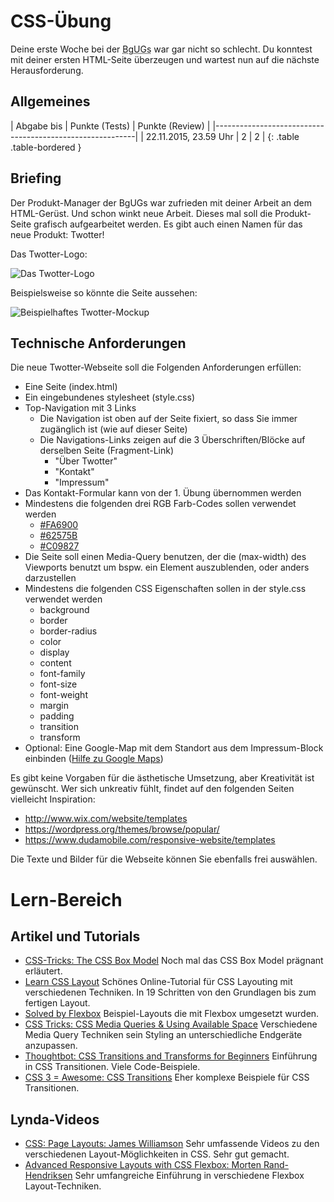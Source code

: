 # CSS-Übung
Deine erste Woche bei der <abbr title="Bazinga! gUGs">BgUGs</abbr> war gar nicht so schlecht.
Du konntest mit deiner ersten HTML-Seite überzeugen und wartest nun auf die nächste Herausforderung.

## Allgemeines

| Abgabe bis            | Punkte (Tests) | Punkte (Review) |
|----------------------------------------------------------|
| 22.11.2015, 23.59 Uhr | 2              | 2               |
{: .table .table-bordered }

## Briefing
Der Produkt-Manager der BgUGs war zufrieden mit deiner Arbeit an dem HTML-Gerüst. Und schon winkt
neue Arbeit. Dieses mal soll die Produkt-Seite grafisch aufgearbeitet werden. Es gibt auch einen
Namen für das neue Produkt: Twotter!

Das Twotter-Logo:

![Das Twotter-Logo](exercises/css/twotter-logo.png)

Beispielsweise so könnte die Seite aussehen:

![Beispielhaftes Twotter-Mockup](exercises/css/twotter-mockup.png)

## Technische Anforderungen
Die neue Twotter-Webseite soll die Folgenden Anforderungen erfüllen:

* Eine Seite (index.html)
* Ein eingebundenes stylesheet (style.css)
* Top-Navigation mit 3 Links
  * Die Navigation ist oben auf der Seite fixiert, so dass Sie immer zugänglich ist (wie auf dieser Seite)
  * Die Navigations-Links zeigen auf die 3 Überschriften/Blöcke auf derselben Seite (Fragment-Link)
    * "Über Twotter"
    * "Kontakt"
    * "Impressum"
* Das Kontakt-Formular kann von der 1. Übung übernommen werden
* Mindestens die folgenden drei RGB Farb-Codes sollen verwendet werden
  * [#FA6900](http://www.colourlovers.com/color/FA6900)
  * [#62575B](http://www.colourlovers.com/color/62575B)
  * [#C09827](http://www.colourlovers.com/color/C09827)
* Die Seite soll einen Media-Query benutzen, der die (max-width) des Viewports benutzt um bspw. ein Element auszublenden, oder anders darzustellen
* Mindestens die folgenden CSS Eigenschaften sollen in der style.css verwendet werden
  * background
  * border
  * border-radius
  * color
  * display
  * content
  * font-family
  * font-size
  * font-weight
  * margin
  * padding
  * transition
  * transform
* Optional: Eine Google-Map mit dem Standort aus dem Impressum-Block einbinden ([Hilfe zu Google Maps](https://developers.google.com/maps/documentation/embed/))

Es gibt keine Vorgaben für die ästhetische Umsetzung, aber Kreativität ist gewünscht. Wer sich unkreativ fühlt, findet
auf den folgenden Seiten vielleicht Inspiration:

* <http://www.wix.com/website/templates>
* <https://wordpress.org/themes/browse/popular/>
* <https://www.dudamobile.com/responsive-website/templates>

Die Texte und Bilder für die Webseite können Sie ebenfalls frei auswählen.

# Lern-Bereich

## Artikel und Tutorials
* [CSS-Tricks: The CSS Box Model](https://css-tricks.com/the-css-box-model)
  Noch mal das CSS Box Model prägnant erläutert.
* [Learn CSS Layout](http://learnlayout.com/)
  Schönes Online-Tutorial für CSS Layouting mit verschiedenen Techniken. In 19 Schritten
  von den Grundlagen bis zum fertigen Layout.
* [Solved by Flexbox](http://philipwalton.github.io/solved-by-flexbox/)
  Beispiel-Layouts die mit Flexbox umgesetzt wurden.
* [CSS Tricks: CSS Media Queries & Using Available Space](https://css-tricks.com/css-media-queries)
  Verschiedene Media Query Techniken sein Styling an unterschiedliche Endgeräte anzupassen.
* [Thoughtbot: CSS Transitions and Transforms for Beginners](https://robots.thoughtbot.com/transitions-and-transforms)
  Einführung in CSS Transitionen. Viele Code-Beispiele.
* [CSS 3 = Awesome: CSS Transitions](http://css3.bradshawenterprises.com/transitions/)
  Eher komplexe Beispiele für CSS Transitionen.

## Lynda-Videos
* [CSS: Page Layouts: James Williamson](http://www.lynda.com/Web-Interactive-CSS-training/CSS-Page-Layouts/86003-2.html)
  Sehr umfassende Videos zu den verschiedenen Layout-Möglichkeiten in CSS. Sehr gut gemacht.
* [Advanced Responsive Layouts with CSS Flexbox: Morten Rand-Hendriksen](http://www.lynda.com/CSS-tutorials/Advanced-Responsive-Layouts-CSS-Flexbox/383780-2.html)
  Sehr umfangreiche Einführung in verschiedene Flexbox Layout-Techniken.
